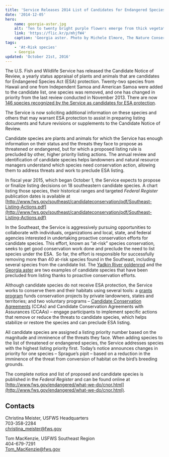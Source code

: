 ```yaml
---
title: 'Service Releases 2014 List of Candidates for Endangered Species Act Protection'
date: '2014-12-05'
hero:
    name: georgia-aster.jpg
    alt: 'Ten to twenty bright purple flowers emerge from thick vegetation.'
    link: 'https://flic.kr/p/mhjfW4'
    caption: 'Georgia aster. Photo by Michele Elmore, The Nature Conservancy, Georgia.'
tags:
    - 'At-Risk species'
    - Georgia
updated: 'October 21st, 2016'
---
```


The U.S. Fish and Wildlife Service has released the Candidate Notice of Review, a yearly status appraisal of plants and animals that are candidates for Endangered Species Act (ESA) protection. Twenty-two species from Hawaii and one from Independent Samoa and American Samoa were added to the candidate list, one species was removed, and one has changed in priority from the last review conducted in November 2013\. There are now [146 species recognized by the Service as candidates for ESA protection](http://ecos.fws.gov/tess_public/pub/SpeciesReport.do?listingType=C&mapstatus=1).

The Service is now soliciting additional information on these species and others that may warrant ESA protection to assist in preparing listing documents and future revisions or supplements to the Candidate Notice of Review.

Candidate species are plants and animals for which the Service has enough information on their status and the threats they face to propose as threatened or endangered, but for which a proposed listing rule is precluded by other, higher priority listing actions. The annual review and identification of candidate species helps landowners and natural resource managers understand which species need conservation action, allowing them to address threats and work to preclude ESA listing.

In fiscal year 2015, which began October 1, the Service expects to propose or finalize listing decisions on 18 southeastern candidate species. A chart listing those species, their historical ranges and targeted _Federal Register_ publication dates is available at [http://www.fws.gov/southeast/candidateconservation/pdf/Southeast-Listing-Actions.pdf](http://www.fws.gov/southeast/candidateconservation/pdf/Southeast-Listing-Actions.pdf)

In the Southeast, the Service is aggressively pursuing opportunities to collaborate with individuals, organizations and local, state, and federal agencies interested in undertaking proactive conservation efforts for candidate species. This effort, known as “at-risk” species conservation, seeks to get good conservation work done and preclude the need to list species under the ESA.  So far, the effort is responsible for successfully removing more than 40 at-risk species found in the Southeast, including several species from the candidate list. The [Yadkin River goldenrod](http://www.fws.gov/asheville/htmls/conservation_issues/YadkinRiverGoldenrod.html) and the [Georgia aster](http://www.fws.gov/asheville/htmls/conservation_issues/GAAster.html) are two examples of candidate species that have been precluded from listing thanks to proactive conservation efforts.

Although candidate species do not receive ESA protection, the Service works to conserve them and their habitats using several tools: a [grants program](http://www.fws.gov/endangered/grants/index.html) funds conservation projects by private landowners, states and territories; and two voluntary programs ­– [Candidate Conservation Agreements](http://www.fws.gov/endangered/what-we-do/cca.html) (CCAs) and Candidate Conservation Agreements with Assurances (CCAAs) ­– engage participants to implement specific actions that remove or reduce the threats to candidate species, which helps stabilize or restore the species and can preclude ESA listing.

All candidate species are assigned a listing priority number based on the magnitude and imminence of the threats they face. When adding species to the list of threatened or endangered species, the Service addresses species with the highest listing priority first. Today’s notice announces changes in priority for one species – Sprague’s pipit – based on a reduction in the imminence of the threat from conversion of habitat on the bird’s breeding grounds.

The complete notice and list of proposed and candidate species is published in the _Federal Register_ and can be found online at [http://www.fws.gov/endangered/what-we-do/cnor.html](http://www.fws.gov/endangered/what-we-do/cnor.html).

## Contacts

Christina Meister, USFWS Headquarters  
703-358-2284  
[christina_meister@fws.gov](mailto:christina_meister@fws.gov)

Tom MacKenzie, USFWS Southeast Region  
404-679-7291  
[Tom_MacKenzie@fws.gov](mailto:Tom_MacKenzie@fws.gov)
